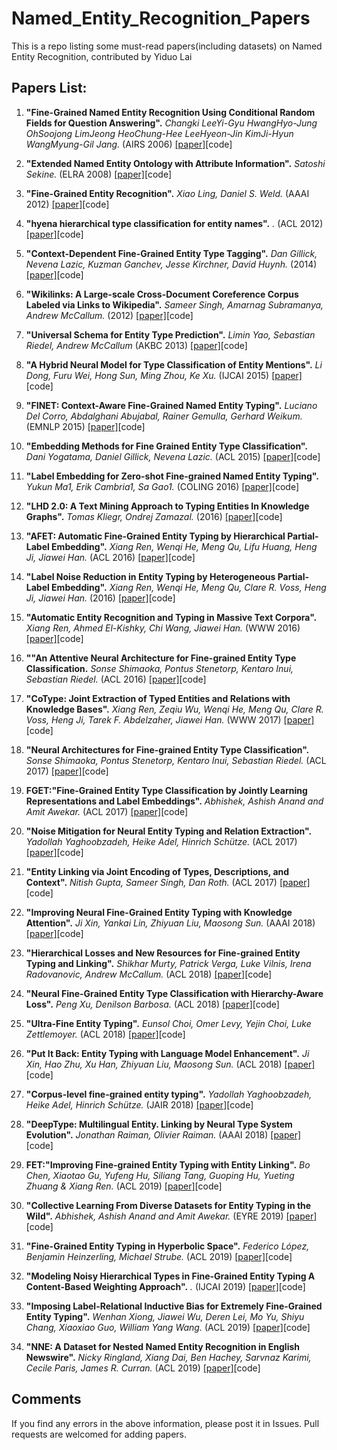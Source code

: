 # Named_Entity_Recognition_Papers
This is a repo listing some must-read papers(including datasets) on Named Entity Recognition, contributed by Yiduo Lai

## Papers List:
1. **"Fine-Grained Named Entity Recognition Using Conditional Random Fields for Question Answering".** *Changki LeeYi-Gyu HwangHyo-Jung OhSoojong LimJeong HeoChung-Hee LeeHyeon-Jin KimJi-Hyun WangMyung-Gil Jang.* (AIRS 2006) [[paper]](https://www.researchgate.net/profile/Changki_Lee/publication/221055786_Fine-Grained_Named_Entity_Recognition_Using_Conditional_Random_Fields_for_Question_Answering/links/54c97ea80cf298fd2625fa0f/Fine-Grained-Named-Entity-Recognition-Using-Conditional-Random-Fields-for-Question-Answering.pdf)[code]
  
2. **"Extended Named Entity Ontology with Attribute Information".** *Satoshi Sekine.* (ELRA 2008) [[paper]](http://www.lrec-conf.org/proceedings/lrec2008/pdf/21_paper.pdf)[code]
 
3. **"Fine-Grained Entity Recognition".** *Xiao Ling, Daniel S. Weld.* (AAAI 2012) [[paper]](http://aiweb.cs.washington.edu/ai/pubs/ling-aaai12.pdf)[code]
 
4. **"hyena hierarchical type classification for entity names".** *.* (ACL 2012) [[paper]](https://www.aclweb.org/anthology/C12-2133.pdf)[code]

5. **"Context-Dependent Fine-Grained Entity Type Tagging".** *Dan Gillick, Nevena Lazic, Kuzman Ganchev, Jesse Kirchner, David Huynh.* (2014) [[paper]](https://arxiv.org/abs/1412.1820)[code]
 
6. **"Wikilinks: A Large-scale Cross-Document Coreference Corpus Labeled via Links to Wikipedia".** *Sameer Singh, Amarnag Subramanya, Andrew McCallum.* (2012) [[paper]](http://www.academia.edu/download/30740385/UM-CS-2012-015.pdf)[code]
 
7. **"Universal Schema for Entity Type Prediction".** *Limin Yao, Sebastian  Riedel, Andrew  McCallum* (AKBC 2013) [[paper]](https://dl.acm.org/doi/abs/10.1145/2509558.2509572)[code]
 
8. **"A Hybrid Neural Model for Type Classification of Entity Mentions".** *Li Dong, Furu Wei, Hong Sun, Ming Zhou, Ke Xu.* (IJCAI 2015) [[paper]](https://www.ijcai.org/Proceedings/15/Papers/179.pdf)[code]

9. **"FINET: Context-Aware Fine-Grained Named Entity Typing".** *Luciano Del Corro, Abdalghani Abujabal, Rainer Gemulla, Gerhard Weikum.* (EMNLP 2015) [[paper]](https://www.aclweb.org/anthology/D15-1103.pdf)[code]
  
10. **"Embedding Methods for Fine Grained Entity Type Classification".** *Dani Yogatama, Daniel Gillick, Nevena Lazic.* (ACL 2015) [[paper]](https://www.aclweb.org/anthology/P15-2048.pdf)[code]
 
11. **"Label Embedding for Zero-shot Fine-grained Named Entity Typing".** *Yukun Ma1, Erik Cambria1, Sa Gao1.* (COLING 2016) [[paper]](https://sentic.net/label-embedding-for-zero-shot-named-entity-typing.pdf)[code]
  
12. **"LHD 2.0: A Text Mining Approach to Typing Entities In Knowledge Graphs".** *Tomas Kliegr, Ondrej Zamazal.* (2016) [[paper]](https://www.sciencedirect.com/science/article/pii/S1570826816300166)[code]
 
13. **"AFET: Automatic Fine-Grained Entity Typing by Hierarchical Partial-Label Embedding".** *Xiang Ren, Wenqi He, Meng Qu, Lifu Huang, Heng Ji, Jiawei Han.* (ACL 2016) [[paper]](https://www.aclweb.org/anthology/D16-1144.pdf)[code]
 
14. **"Label Noise Reduction in Entity Typing by Heterogeneous Partial-Label Embedding".** *Xiang Ren, Wenqi He, Meng Qu, Clare R. Voss, Heng Ji, Jiawei Han.* (2016) [[paper]](https://dl.acm.org/doi/abs/10.1145/2939672.2939822)[code]

15. **"Automatic Entity Recognition and Typing in Massive Text Corpora".** *Xiang Ren, Ahmed El-Kishky, Chi Wang, Jiawei Han.* (WWW 2016) [[paper]](https://dl.acm.org/doi/abs/10.1145/2872518.2891065)[code]
 
16. **""An Attentive Neural Architecture for Fine-grained Entity Type Classification.** *Sonse Shimaoka, Pontus Stenetorp, Kentaro Inui, Sebastian Riedel.* (ACL 2016) [[paper]](https://arxiv.org/abs/1604.05525)[code]
  
17. **"CoType: Joint Extraction of Typed Entities and Relations with Knowledge Bases".** *Xiang Ren, Zeqiu Wu, Wenqi He, Meng Qu, Clare R. Voss, Heng Ji, Tarek F. Abdelzaher, Jiawei Han.* (WWW 2017) [[paper]](https://arxiv.org/pdf/1610.08763)[code]
 
18. **"Neural Architectures for Fine-grained Entity Type Classification".** *Sonse Shimaoka, Pontus Stenetorp, Kentaro Inui, Sebastian Riedel.* (ACL 2017) [[paper]](https://arxiv.org/abs/1606.01341)[code]
 
19. **FGET:"Fine-Grained Entity Type Classification by Jointly Learning Representations and Label Embeddings".** *Abhishek, Ashish Anand and Amit Awekar.* (ACL 2017) [[paper]](https://www.aclweb.org/anthology/E17-1075.pdf)[code]
 
20. **"Noise Mitigation for Neural Entity Typing and Relation Extraction".** *Yadollah Yaghoobzadeh, Heike Adel, Hinrich Schütze.* (ACL 2017) [[paper]](https://www.aclweb.org/anthology/E17-1111.pdf)[code]
 
21. **"Entity Linking via Joint Encoding of Types, Descriptions, and Context".** *Nitish Gupta, Sameer Singh, Dan Roth.* (ACL 2017) [[paper]](https://www.aclweb.org/anthology/D17-1284.pdf)[code]

22. **"Improving Neural Fine-Grained Entity Typing with Knowledge Attention".** *Ji Xin, Yankai Lin, Zhiyuan Liu, Maosong Sun.* (AAAI 2018) [[paper]](http://nlp.csai.tsinghua.edu.cn/~lyk/publications/aaai2018_entitytyping.pdf)[code]
  
23. **"Hierarchical Losses and New Resources for Fine-grained Entity Typing and Linking".** *Shikhar Murty, Patrick Verga, Luke Vilnis, Irena Radovanovic, Andrew McCallum.* (ACL 2018) [[paper]](https://www.aclweb.org/anthology/P18-1010.pdf)[code]
 
24. **"Neural Fine-Grained Entity Type Classification with Hierarchy-Aware Loss".** *Peng Xu, Denilson Barbosa.* (ACL 2018) [[paper]](https://www.aclweb.org/anthology/N18-1002.pdf)[code]

25. **"Ultra-Fine Entity Typing".** *Eunsol Choi, Omer Levy, Yejin Choi, Luke Zettlemoyer.* (ACL 2018) [[paper]](https://www.aclweb.org/anthology/P18-1009.pdf)[code]

26. **"Put It Back: Entity Typing with Language Model Enhancement".** *Ji Xin, Hao Zhu, Xu Han, Zhiyuan Liu, Maosong Sun.* (ACL 2018) [[paper]](https://www.aclweb.org/anthology/D18-1121.pdf)[code]

27. **"Corpus-level fine-grained entity typing".** *Yadollah Yaghoobzadeh, Heike  Adel, Hinrich Schütze.* (JAIR 2018) [[paper]](https://dl.acm.org/citation.cfm?id=3241711)[code]
 
28. **"DeepType: Multilingual Entity. Linking by Neural Type System Evolution".** *Jonathan Raiman, Olivier Raiman.* (AAAI 2018) [[paper]](https://arxiv.org/pdf/1802.01021)[code]
 
29. **FET:"Improving Fine-grained Entity Typing with Entity Linking".** *Bo Chen, Xiaotao Gu, Yufeng Hu, Siliang Tang, Guoping Hu, Yueting Zhuang & Xiang Ren.* (ACL 2019) [[paper]](https://arxiv.org/pdf/1904.06475)[code]
 
30. **"Collective Learning From Diverse Datasets for Entity Typing in the Wild".** *Abhishek, Ashish Anand and Amit Awekar.* (EYRE 2019) [[paper]](https://arxiv.org/pdf/1810.08782)[code]
 
31. **"Fine-Grained Entity Typing in Hyperbolic Space".** *Federico López, Benjamin Heinzerling, Michael Strube.* (ACL 2019) [[paper]](https://arxiv.org/pdf/1906.02505)[code]

32. **"Modeling Noisy Hierarchical Types in Fine-Grained Entity Typing A Content-Based Weighting Approach".** *.* (IJCAI 2019) [[paper]](https://www.ijcai.org/proceedings/2019/0731.pdf)[code]

33. **"Imposing Label-Relational Inductive Bias for Extremely Fine-Grained Entity Typing".** *Wenhan Xiong, Jiawei Wu, Deren Lei, Mo Yu, Shiyu Chang, Xiaoxiao Guo, William Yang Wang.* (ACL 2019) [[paper]](https://arxiv.org/pdf/1903.02591)[code]

34. **"NNE: A Dataset for Nested Named Entity Recognition in English Newswire".** *Nicky Ringland, Xiang Dai, Ben Hachey, Sarvnaz Karimi, Cecile Paris, James R. Curran.* (ACL 2019) [[paper]](https://www.aclweb.org/anthology/P19-1510.pdf)[code]

## Comments
If you find any errors in the above information, please post it in Issues. Pull requests are welcomed for adding papers.
